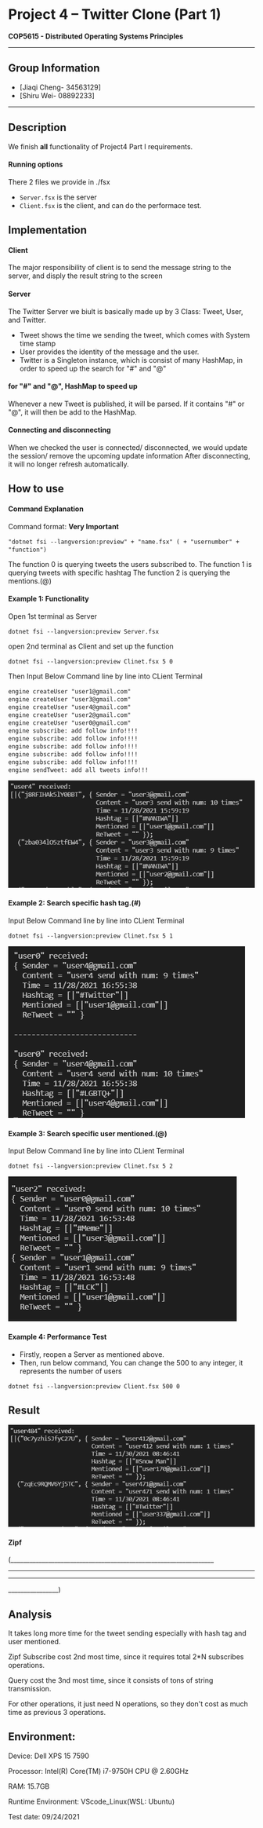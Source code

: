 # Project 4 – Twitter Clone (Part 1)
**COP5615 - Distributed Operating Systems Principles**

---
## Group Information

* [Jiaqi Cheng- 34563129]
* [Shiru Wei- 08892233]

---

## Description
We finish **all** functionality of Project4 Part I requirements.

#### Running options 

There 2 files we provide in ./fsx
- `Server.fsx` is the server
- `Client.fsx` is the client, and can do the performace test.


## Implementation
#### Client
The major responsibility of client is to send the message string to the server, and disply the result string to the screen

#### Server
The Twitter Server we biult is basically made up by 3 Class: Tweet, User, and Twitter. 
- Tweet shows the time we sending the tweet, which comes with System time stamp
- User provides the identity of the message and the user.
- Twitter is a Singleton instance, which is consist of many HashMap, in order to speed up the search for "#" and "@"

#### for "#" and "@", HashMap to speed up
Whenever a new Tweet is published, it will be parsed. If it contains "#" or "@", it will then be add to the HashMap.

#### Connecting and disconnecting
When we checked the user is connected/ disconnected, we would update the session/ remove the upcoming update information
After disconnecting, it will no longer refresh automatically.
## How to use

#### Command Explanation

Command format: 
**Very Important**
```
"dotnet fsi --langversion:preview" + "name.fsx" ( + "usernumber" + "function")
```
The function 0 is querying tweets the users subscribed to.
The function 1 is querying tweets with specific hashtag
The function 2 is querying the mentions.(@)

#### Example 1: Functionality
Open 1st terminal as Server
```
dotnet fsi --langversion:preview Server.fsx
```

open 2nd terminal as Client and set up the function
```
dotnet fsi --langversion:preview Clinet.fsx 5 0

```

Then Input Below Command line by line into CLient Terminal
```
engine createUser "user1@gmail.com"
engine createUser "user3@gmail.com"
engine createUser "user4@gmail.com"
engine createUser "user2@gmail.com"
engine createUser "user0@gmail.com"
engine subscribe: add follow info!!!!
engine subscribe: add follow info!!!!
engine subscribe: add follow info!!!!
engine subscribe: add follow info!!!!
engine subscribe: add follow info!!!!
engine sendTweet: add all tweets info!!!
```

![image](https://github.com/shiruwei9/Py/blob/master/1.png)

#### Example 2: Search specific hash tag.(#)
Input Below Command line by line into CLient Terminal
```
dotnet fsi --langversion:preview Clinet.fsx 5 1
```

![image](https://github.com/shiruwei9/Py/blob/master/2.png)

#### Example 3: Search specific user mentioned.(@)
Input Below Command line by line into CLient Terminal
```
dotnet fsi --langversion:preview Clinet.fsx 5 2
```

![image](https://github.com/shiruwei9/Py/blob/master/3.png)

#### Example 4: Performance Test
- Firstly, reopen a Server as mentioned above.
- Then, run below command, You can change the 500 to any integer, it represents the number of users
```
dotnet fsi --langversion:preview Client.fsx 500 0
```

## Result

![image](https://github.com/shiruwei9/Py/blob/master/4.png)

#### Zipf
(_________________________________________________________________
_________________
_________________
________________)
## Analysis
It takes long more time for the tweet sending especially with hash tag and user mentioned.

Zipf Subscribe cost 2nd most time, since it requires total 2*N subscribes operations.

Query cost the 3nd most time, since it consists of tons of string transmission.

For other operations, it just need N operations, so they don't cost as much time as previous 3 operations.



## Environment:

Device: Dell XPS 15 7590 

Processor: Intel(R) Core(TM) i7-9750H CPU @ 2.60GHz   

RAM: 15.7GB

Runtime Environment: VScode_Linux(WSL: Ubuntu)


Test date: 09/24/2021 
		 	 		
